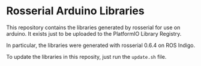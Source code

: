 Rosserial Arduino Libraries
===========================

This repository contains the libraries generated by rosserial for use on
arduino. It exists just to be uploaded to the PlatformIO Library Registry.

In particular, the libraries were generated with rosserial 0.6.4 on ROS Indigo.

To update the libraries in this reposity, just run the `update.sh` file.
